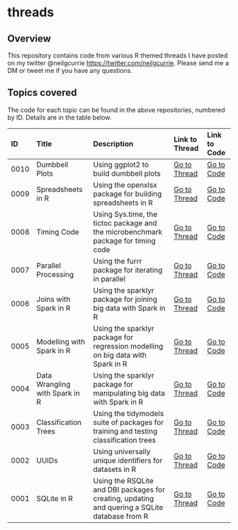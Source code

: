 # threads

## Overview

This repository contains code from various R themed threads I have posted on my twitter @neilgcurrie <https://twitter.com/neilgcurrie>.
Please send me a DM or tweet me if you have any questions.

## Topics covered

The code for each topic can be found in the above repositories, numbered by ID. Details are in the table below.

|ID|Title|Description|Link to Thread|Link to Code|
|:---|:-----|:--------|:---|:---|
|0010|Dumbbell Plots|Using ggplot2 to build dumbbell plots|[Go to Thread](https://twitter.com/i/timeline)|[Go to Code](https://github.com/neilcuz/threads/blob/master/0010_dumbbell-plots/dumbell-plots.md)|
|0009|Spreadsheets in R|Using the openxlsx package for building spreadsheets in R|[Go to Thread](https://twitter.com/neilgcurrie/status/1547974432009818114)|[Go to Code](https://github.com/neilcuz/threads/blob/master/0009_spreadsheets-in-r/spreadsheets-in-r.md)|
|0008|Timing Code|Using Sys.time, the tictoc package and the microbenchmark package for timing code|[Go to Thread](https://twitter.com/neilgcurrie/status/1547249515408699392)|[Go to Code](https://github.com/neilcuz/threads/blob/master/0008_timing-code/timing.md)|
|0007|Parallel Processing|Using the furrr package for iterating in parallel|[Go to Thread](https://twitter.com/neilgcurrie/status/1544351837901316096)|[Go to Code](https://github.com/neilcuz/threads/blob/master/0007_parallel-processing/furrr.md)|
|0006|Joins with Spark in R|Using the sparklyr package for joining big data with Spark in R|[Go to Thread](https://twitter.com/neilgcurrie/status/1542538510833315840)|[Go to Code](https://github.com/neilcuz/threads/blob/master/0006_joins-with-spark-in-r/spark3.md)|
|0005|Modelling with Spark in R|Using the sparklyr package for regression modelling on big data with Spark in R|[Go to Thread](https://twitter.com/neilgcurrie/status/1539658503249309709)|[Go to Code](https://github.com/neilcuz/threads/blob/master/0005_modelling-with-spark-in-r/spark2.md)|
|0004|Data Wrangling with Spark in R|Using the sparklyr package for manipulating big data with Spark in R|[Go to Thread](https://twitter.com/neilgcurrie/status/1537102647924117504)|[Go to Code](https://github.com/neilcuz/threads/blob/master/0004_data-wrangling-with-spark-in-r/thread-code.md)|
|0003|Classification Trees|Using the tidymodels suite of packages for training and testing classification trees|[Go to Thread](https://twitter.com/neilgcurrie/status/1534928350438756352)|[Go to Code](https://github.com/neilcuz/threads/blob/master/0003_classification-trees/decision-trees_20220608.md)|
|0002|UUIDs|Using universally unique identifiers for datasets in R|[Go to Thread](https://twitter.com/neilgcurrie/status/1529126536229466112)|[Go to Code](https://github.com/neilcuz/threads/blob/master/0002_uuids/uuid_20220523.md)|
|0001|SQLite in R|Using the RSQLite and DBI packages for creating, updating and quering a SQLite database from R|[Go to Thread](https://twitter.com/neilgcurrie/status/1527677516608991232)|[Go to Code](https://github.com/neilcuz/threads/blob/master/0001_sqlite/sqlite_20200520.md)|



